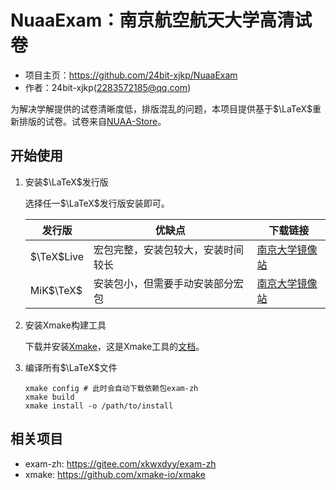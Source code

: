 # NuaaExam：南京航空航天大学高清试卷

- 项目主页：<https://github.com/24bit-xjkp/NuaaExam>
- 作者：24bit-xjkp(<2283572185@qq.com>)

为解决学解提供的试卷清晰度低，排版混乱的问题，本项目提供基于$\LaTeX$重新排版的试卷。试卷来自[NUAA-Store](https://nuaa.store)。

## 开始使用

1. 安装$\LaTeX$发行版

   选择任一$\LaTeX$发行版安装即可。

   | 发行版     | 优缺点                             | 下载链接                                                                 |
   | ---------- | ---------------------------------- | ------------------------------------------------------------------------ |
   | $\TeX$Live | 宏包完整，安装包较大，安装时间较长 | [南京大学镜像站](<https://mirrors.nju.edu.cn/CTAN/systems/texlive>)      |
   | MiK$\TeX$  | 安装包小，但需要手动安装部分宏包   | [南京大学镜像站](<https://mirrors.nju.edu.cn/CTAN/systems/win32/miktex>) |

2. 安装Xmake构建工具

   下载并安装[Xmake](<https://xmake.io/#/zh-cn/guide/installation>)，这是Xmake工具的[文档](<https://xmake.io/#/zh-cn>)。

3. 编译所有$\LaTeX$文件

    ```shell
    xmake config # 此时会自动下载依赖包exam-zh
    xmake build
    xmake install -o /path/to/install
    ```

## 相关项目

- exam-zh: <https://gitee.com/xkwxdyy/exam-zh>
- xmake: <https://github.com/xmake-io/xmake>
